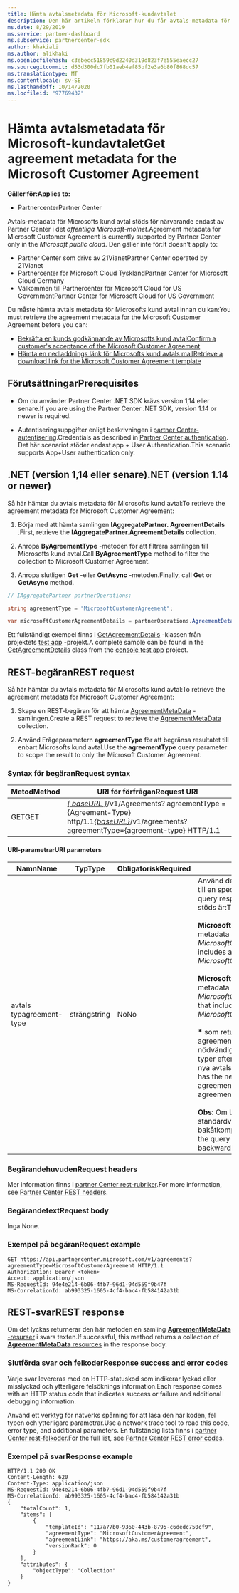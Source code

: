```yaml
---
title: Hämta avtalsmetadata för Microsoft-kundavtalet
description: Den här artikeln förklarar hur du får avtals-metadata för Microsofts kund avtal.
ms.date: 8/29/2019
ms.service: partner-dashboard
ms.subservice: partnercenter-sdk
author: khakiali
ms.author: alikhaki
ms.openlocfilehash: c3ebecc51859c9d2240d319d823f7e555eaecc27
ms.sourcegitcommit: d53d300dc7fb01aeb4ef85bf2e3a6b80f868dc57
ms.translationtype: MT
ms.contentlocale: sv-SE
ms.lasthandoff: 10/14/2020
ms.locfileid: "97769432"
---
```

# <a name="get-agreement-metadata-for-the-microsoft-customer-agreement"></a><span data-ttu-id="b5d8a-103">Hämta avtalsmetadata för Microsoft-kundavtalet</span><span class="sxs-lookup"><span data-stu-id="b5d8a-103">Get agreement metadata for the Microsoft Customer Agreement</span></span>

<span data-ttu-id="b5d8a-104">**Gäller för:**</span><span class="sxs-lookup"><span data-stu-id="b5d8a-104">**Applies to:**</span></span>

- <span data-ttu-id="b5d8a-105">Partnercenter</span><span class="sxs-lookup"><span data-stu-id="b5d8a-105">Partner Center</span></span>

<span data-ttu-id="b5d8a-106">Avtals-metadata för Microsofts kund avtal stöds för närvarande endast av Partner Center i det *offentliga Microsoft-molnet*.</span><span class="sxs-lookup"><span data-stu-id="b5d8a-106">Agreement metadata for Microsoft Customer Agreement is currently supported by Partner Center only in the *Microsoft public cloud*.</span></span> <span data-ttu-id="b5d8a-107">Den gäller inte för:</span><span class="sxs-lookup"><span data-stu-id="b5d8a-107">It doesn't apply to:</span></span>

- <span data-ttu-id="b5d8a-108">Partner Center som drivs av 21Vianet</span><span class="sxs-lookup"><span data-stu-id="b5d8a-108">Partner Center operated by 21Vianet</span></span>
- <span data-ttu-id="b5d8a-109">Partnercenter för Microsoft Cloud Tyskland</span><span class="sxs-lookup"><span data-stu-id="b5d8a-109">Partner Center for Microsoft Cloud Germany</span></span>
- <span data-ttu-id="b5d8a-110">Välkommen till Partnercenter för Microsoft Cloud for US Government</span><span class="sxs-lookup"><span data-stu-id="b5d8a-110">Partner Center for Microsoft Cloud for US Government</span></span>

<span data-ttu-id="b5d8a-111">Du måste hämta avtals metadata för Microsofts kund avtal innan du kan:</span><span class="sxs-lookup"><span data-stu-id="b5d8a-111">You must retrieve the agreement metadata for the Microsoft Customer Agreement before you can:</span></span>

- [<span data-ttu-id="b5d8a-112">Bekräfta en kunds godkännande av Microsofts kund avtal</span><span class="sxs-lookup"><span data-stu-id="b5d8a-112">Confirm a customer's acceptance of the Microsoft Customer Agreement</span></span>](./confirm-customer-consent-customer-agreement.md)
- [<span data-ttu-id="b5d8a-113">Hämta en nedladdnings länk för Microsofts kund avtals mall</span><span class="sxs-lookup"><span data-stu-id="b5d8a-113">Retrieve a download link for the Microsoft Customer Agreement template</span></span>](./download-customer-agreement-template.md)

## <a name="prerequisites"></a><span data-ttu-id="b5d8a-114">Förutsättningar</span><span class="sxs-lookup"><span data-stu-id="b5d8a-114">Prerequisites</span></span>

- <span data-ttu-id="b5d8a-115">Om du använder Partner Center .NET SDK krävs version 1,14 eller senare.</span><span class="sxs-lookup"><span data-stu-id="b5d8a-115">If you are using the Partner Center .NET SDK, version 1.14 or newer is required.</span></span>

- <span data-ttu-id="b5d8a-116">Autentiseringsuppgifter enligt beskrivningen i [partner Center-autentisering](./partner-center-authentication.md).</span><span class="sxs-lookup"><span data-stu-id="b5d8a-116">Credentials as described in [Partner Center authentication](./partner-center-authentication.md).</span></span> <span data-ttu-id="b5d8a-117">Det här scenariot stöder endast app + User Authentication.</span><span class="sxs-lookup"><span data-stu-id="b5d8a-117">This scenario supports App+User authentication only.</span></span>

## <a name="net-version-114-or-newer"></a><span data-ttu-id="b5d8a-118">.NET (version 1,14 eller senare)</span><span class="sxs-lookup"><span data-stu-id="b5d8a-118">.NET (version 1.14 or newer)</span></span>

<span data-ttu-id="b5d8a-119">Så här hämtar du avtals metadata för Microsofts kund avtal:</span><span class="sxs-lookup"><span data-stu-id="b5d8a-119">To retrieve the agreement metadata for Microsoft Customer Agreement:</span></span>

1. <span data-ttu-id="b5d8a-120">Börja med att hämta samlingen **IAggregatePartner. AgreementDetails** .</span><span class="sxs-lookup"><span data-stu-id="b5d8a-120">First, retrieve the **IAggregatePartner.AgreementDetails** collection.</span></span>

2. <span data-ttu-id="b5d8a-121">Anropa **ByAgreementType** -metoden för att filtrera samlingen till Microsofts kund avtal.</span><span class="sxs-lookup"><span data-stu-id="b5d8a-121">Call **ByAgreementType** method to filter the collection to Microsoft Customer Agreement.</span></span>

3. <span data-ttu-id="b5d8a-122">Anropa slutligen **Get** -eller **GetAsync** -metoden.</span><span class="sxs-lookup"><span data-stu-id="b5d8a-122">Finally, call **Get** or **GetAsync** method.</span></span>

```csharp
// IAggregatePartner partnerOperations;

string agreementType = "MicrosoftCustomerAgreement";

var microsoftCustomerAgreementDetails = partnerOperations.AgreementDetails.ByAgreementType(agreementType).Get().Items.Single();
```

<span data-ttu-id="b5d8a-123">Ett fullständigt exempel finns i [GetAgreementDetails](https://github.com/PartnerCenterSamples/Partner-Center-SDK-Samples/blob/master/Source/Partner%20Center%20SDK%20Samples/Agreements/GetAgreementDetails.cs) -klassen från projektets [test app](https://github.com/PartnerCenterSamples/Partner-Center-SDK-Samples) -projekt.</span><span class="sxs-lookup"><span data-stu-id="b5d8a-123">A complete sample can be found in the [GetAgreementDetails](https://github.com/PartnerCenterSamples/Partner-Center-SDK-Samples/blob/master/Source/Partner%20Center%20SDK%20Samples/Agreements/GetAgreementDetails.cs) class from the [console test app](https://github.com/PartnerCenterSamples/Partner-Center-SDK-Samples) project.</span></span>

## <a name="rest-request"></a><span data-ttu-id="b5d8a-124">REST-begäran</span><span class="sxs-lookup"><span data-stu-id="b5d8a-124">REST request</span></span>

<span data-ttu-id="b5d8a-125">Så här hämtar du avtals metadata för Microsofts kund avtal:</span><span class="sxs-lookup"><span data-stu-id="b5d8a-125">To retrieve the agreement metadata for Microsoft Customer Agreement:</span></span>

1. <span data-ttu-id="b5d8a-126">Skapa en REST-begäran för att hämta [AgreementMetaData](./agreement-metadata-resources.md) -samlingen.</span><span class="sxs-lookup"><span data-stu-id="b5d8a-126">Create a REST request to retrieve the [AgreementMetaData](./agreement-metadata-resources.md) collection.</span></span>

2. <span data-ttu-id="b5d8a-127">Använd Frågeparametern **agreementType** för att begränsa resultatet till enbart Microsofts kund avtal.</span><span class="sxs-lookup"><span data-stu-id="b5d8a-127">Use the **agreementType** query parameter to scope the result to only the Microsoft Customer Agreement.</span></span>

### <a name="request-syntax"></a><span data-ttu-id="b5d8a-128">Syntax för begäran</span><span class="sxs-lookup"><span data-stu-id="b5d8a-128">Request syntax</span></span>

| <span data-ttu-id="b5d8a-129">Metod</span><span class="sxs-lookup"><span data-stu-id="b5d8a-129">Method</span></span> | <span data-ttu-id="b5d8a-130">URI för förfrågan</span><span class="sxs-lookup"><span data-stu-id="b5d8a-130">Request URI</span></span>                                                         |
|--------|---------------------------------------------------------------------|
| <span data-ttu-id="b5d8a-131">GET</span><span class="sxs-lookup"><span data-stu-id="b5d8a-131">GET</span></span>    | <span data-ttu-id="b5d8a-132">[*\{ baseURL \}*](partner-center-rest-urls.md)/v1/Agreements? agreementType = {Agreement-Type} http/1.1</span><span class="sxs-lookup"><span data-stu-id="b5d8a-132">[*\{baseURL\}*](partner-center-rest-urls.md)/v1/agreements?agreementType={agreement-type} HTTP/1.1</span></span> |

#### <a name="uri-parameters"></a><span data-ttu-id="b5d8a-133">URI-parametrar</span><span class="sxs-lookup"><span data-stu-id="b5d8a-133">URI parameters</span></span>

| <span data-ttu-id="b5d8a-134">Namn</span><span class="sxs-lookup"><span data-stu-id="b5d8a-134">Name</span></span>                   | <span data-ttu-id="b5d8a-135">Typ</span><span class="sxs-lookup"><span data-stu-id="b5d8a-135">Type</span></span>     | <span data-ttu-id="b5d8a-136">Obligatorisk</span><span class="sxs-lookup"><span data-stu-id="b5d8a-136">Required</span></span> | <span data-ttu-id="b5d8a-137">Beskrivning</span><span class="sxs-lookup"><span data-stu-id="b5d8a-137">Description</span></span>                                                             |
|------------------------|----------|----------|-------------------------------------------------------------------------|
| <span data-ttu-id="b5d8a-138">avtals typ</span><span class="sxs-lookup"><span data-stu-id="b5d8a-138">agreement-type</span></span> | <span data-ttu-id="b5d8a-139">sträng</span><span class="sxs-lookup"><span data-stu-id="b5d8a-139">string</span></span> | <span data-ttu-id="b5d8a-140">No</span><span class="sxs-lookup"><span data-stu-id="b5d8a-140">No</span></span> | <span data-ttu-id="b5d8a-141">Använd den här parametern om du vill begränsa fråge svaret till en speciell avtals typ.</span><span class="sxs-lookup"><span data-stu-id="b5d8a-141">Use this parameter to scope the query response to specific agreement type.</span></span> <span data-ttu-id="b5d8a-142">De värden som stöds är:</span><span class="sxs-lookup"><span data-stu-id="b5d8a-142">The supported values are:</span></span> <br/><br/><span data-ttu-id="b5d8a-143">**MicrosoftCloudAgreement** som endast inkluderar avtals-metadata av typen *MicrosoftCloudAgreement*</span><span class="sxs-lookup"><span data-stu-id="b5d8a-143">**MicrosoftCloudAgreement** that includes agreement metadata only of the type *MicrosoftCloudAgreement*</span></span><br/><br/><span data-ttu-id="b5d8a-144">**MicrosoftCustomerAgreement** som endast inkluderar avtals-metadata av typen *MicrosoftCustomerAgreement*.</span><span class="sxs-lookup"><span data-stu-id="b5d8a-144">**MicrosoftCustomerAgreement** that includes agreement metadata only of the type *MicrosoftCustomerAgreement*.</span></span><br/><br/><span data-ttu-id="b5d8a-145">**\*** som returnerar alla avtals-metadata.</span><span class="sxs-lookup"><span data-stu-id="b5d8a-145">**\*** that returns all agreement metadata.</span></span> <span data-ttu-id="b5d8a-146">(Använd inte **\*** om din kod har den nödvändiga körnings logiken för att hantera okända avtals typer eftersom Microsoft kan presentera avtals metadata med nya avtals typer när som helst.)</span><span class="sxs-lookup"><span data-stu-id="b5d8a-146">(Don't use **\*** unless your code has the necessary runtime logic to handle unfamiliar agreement types because Microsoft may introduce agreement metadata with new agreement types at any time.)</span></span><br/><br/> <span data-ttu-id="b5d8a-147">**Obs:** Om URI-parametern inte anges använder frågan standardvärdet för **MicrosoftCloudAgreement** för bakåtkompatibilitet.</span><span class="sxs-lookup"><span data-stu-id="b5d8a-147">**Note:** If the URI parameter isn't specified, the query defaults to **MicrosoftCloudAgreement** for backward compatibility.</span></span>  |

### <a name="request-headers"></a><span data-ttu-id="b5d8a-148">Begärandehuvuden</span><span class="sxs-lookup"><span data-stu-id="b5d8a-148">Request headers</span></span>

<span data-ttu-id="b5d8a-149">Mer information finns i [partner Center rest-rubriker](headers.md).</span><span class="sxs-lookup"><span data-stu-id="b5d8a-149">For more information, see [Partner Center REST headers](headers.md).</span></span>

### <a name="request-body"></a><span data-ttu-id="b5d8a-150">Begärandetext</span><span class="sxs-lookup"><span data-stu-id="b5d8a-150">Request body</span></span>

<span data-ttu-id="b5d8a-151">Inga.</span><span class="sxs-lookup"><span data-stu-id="b5d8a-151">None.</span></span>

### <a name="request-example"></a><span data-ttu-id="b5d8a-152">Exempel på begäran</span><span class="sxs-lookup"><span data-stu-id="b5d8a-152">Request example</span></span>

```http
GET https://api.partnercenter.microsoft.com/v1/agreements?agreementType=MicrosoftCustomerAgreement HTTP/1.1
Authorization: Bearer <token>
Accept: application/json
MS-RequestId: 94e4e214-6b06-4fb7-96d1-94d559f9b47f
MS-CorrelationId: ab993325-1605-4cf4-bac4-fb584142a31b
```

## <a name="rest-response"></a><span data-ttu-id="b5d8a-153">REST-svar</span><span class="sxs-lookup"><span data-stu-id="b5d8a-153">REST response</span></span>

<span data-ttu-id="b5d8a-154">Om det lyckas returnerar den här metoden en samling [ **AgreementMetaData** -resurser](./agreement-metadata-resources.md) i svars texten.</span><span class="sxs-lookup"><span data-stu-id="b5d8a-154">If successful, this method returns a collection of [**AgreementMetaData** resources](./agreement-metadata-resources.md) in the response body.</span></span>

### <a name="response-success-and-error-codes"></a><span data-ttu-id="b5d8a-155">Slutförda svar och felkoder</span><span class="sxs-lookup"><span data-stu-id="b5d8a-155">Response success and error codes</span></span>

<span data-ttu-id="b5d8a-156">Varje svar levereras med en HTTP-statuskod som indikerar lyckad eller misslyckad och ytterligare felsöknings information.</span><span class="sxs-lookup"><span data-stu-id="b5d8a-156">Each response comes with an HTTP status code that indicates success or failure and additional debugging information.</span></span>

<span data-ttu-id="b5d8a-157">Använd ett verktyg för nätverks spårning för att läsa den här koden, fel typen och ytterligare parametrar.</span><span class="sxs-lookup"><span data-stu-id="b5d8a-157">Use a network trace tool to read this code, error type, and additional parameters.</span></span> <span data-ttu-id="b5d8a-158">En fullständig lista finns i [partner Center rest-felkoder](error-codes.md).</span><span class="sxs-lookup"><span data-stu-id="b5d8a-158">For the full list, see [Partner Center REST error codes](error-codes.md).</span></span>

### <a name="response-example"></a><span data-ttu-id="b5d8a-159">Exempel på svar</span><span class="sxs-lookup"><span data-stu-id="b5d8a-159">Response example</span></span>

```http
HTTP/1.1 200 OK
Content-Length: 620
Content-Type: application/json
MS-RequestId: 94e4e214-6b06-4fb7-96d1-94d559f9b47f
MS-CorrelationId: ab993325-1605-4cf4-bac4-fb584142a31b
{
    "totalCount": 1,
    "items": [
        {
            "templateId": "117a77b0-9360-443b-8795-c6dedc750cf9",
            "agreementType": "MicrosoftCustomerAgreement",
            "agreementLink": "https://aka.ms/customeragreement",
            "versionRank": 0
        }
    ],
    "attributes": {
        "objectType": "Collection"
    }
}
```
